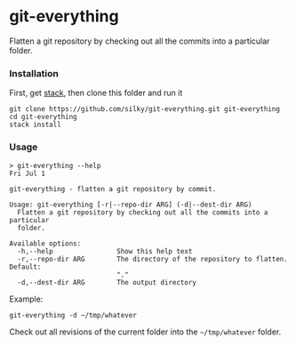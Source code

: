 # git-everything

Flatten a git repository by checking out all the commits into a particular
folder.

### Installation

First, get [stack](https://docs.haskellstack.org/en/stable/README/), then
clone this folder and run it

```
git clone https://github.com/silky/git-everything.git git-everything
cd git-everything
stack install
```

### Usage

```
> git-everything --help                                                                                                                    Fri Jul 1

git-everything - flatten a git repository by commit.

Usage: git-everything [-r|--repo-dir ARG] (-d|--dest-dir ARG)
  Flatten a git repository by checking out all the commits into a particular
  folder.

Available options:
  -h,--help                Show this help text
  -r,--repo-dir ARG        The directory of the repository to flatten. Default:
                           "."
  -d,--dest-dir ARG        The output directory
```


Example:

```
git-everything -d ~/tmp/whatever
```

Check out all revisions of the current folder into the `~/tmp/whatever`
folder.
